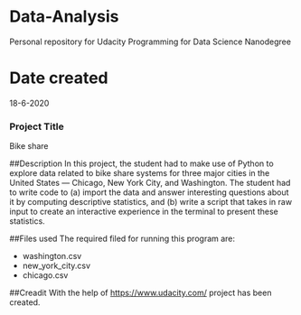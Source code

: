 # Data-Analysis
Personal repository for Udacity Programming for Data Science Nanodegree
# Date created
18-6-2020

### Project Title
Bike share

##Description
In this project, the student had to make use of Python to explore data related to bike share systems for three major cities in the United States — Chicago, New York City, and Washington. The student had to write code to (a) import the data and answer interesting questions about it by computing descriptive statistics, and (b) write a script that takes in raw input to create an interactive experience in the terminal to present these statistics.

##Files used
The required filed for running this program are: 

* washington.csv
* new_york_city.csv
* chicago.csv


##Creadit
With the help of https://www.udacity.com/ project has been created.
